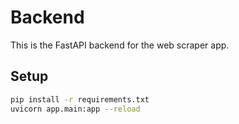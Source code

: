 # Backend

This is the FastAPI backend for the web scraper app.

## Setup

```bash
pip install -r requirements.txt
uvicorn app.main:app --reload
```
